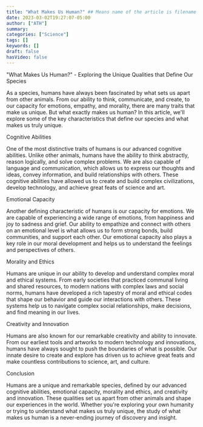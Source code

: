 ```yaml
---
title: "What Makes Us Human?" ## Means name of the article is filename
date: 2023-03-02T19:27:07-05:00
author: ["ATH"]
summary:
categories: ["Science"]
tags: []
keywords: []
draft: false
hasVideo: false
---
```

"What Makes Us Human?" - Exploring the Unique Qualities that Define Our Species

As a species, humans have always been fascinated by what sets us apart from other animals. From our ability to think, communicate, and create, to our capacity for emotions, empathy, and morality, there are many traits that make us unique. But what exactly makes us human? In this article, we'll explore some of the key characteristics that define our species and what makes us truly unique.

Cognitive Abilities

One of the most distinctive traits of humans is our advanced cognitive abilities. Unlike other animals, humans have the ability to think abstractly, reason logically, and solve complex problems. We are also capable of language and communication, which allows us to express our thoughts and ideas, convey information, and build relationships with others. These cognitive abilities have allowed us to create and build complex civilizations, develop technology, and achieve great feats of science and art.

Emotional Capacity

Another defining characteristic of humans is our capacity for emotions. We are capable of experiencing a wide range of emotions, from happiness and joy to sadness and grief. Our ability to empathize and connect with others on an emotional level is what allows us to form strong bonds, build communities, and support each other. Our emotional capacity also plays a key role in our moral development and helps us to understand the feelings and perspectives of others.

Morality and Ethics

Humans are unique in our ability to develop and understand complex moral and ethical systems. From early societies that practiced communal living and shared resources, to modern nations with complex laws and social norms, humans have developed a rich tapestry of moral and ethical codes that shape our behavior and guide our interactions with others. These systems help us to navigate complex social relationships, make decisions, and find meaning in our lives.

Creativity and Innovation

Humans are also known for our remarkable creativity and ability to innovate. From our earliest tools and artworks to modern technology and innovations, humans have always sought to push the boundaries of what is possible. Our innate desire to create and explore has driven us to achieve great feats and make countless contributions to science, art, and culture.

Conclusion

Humans are a unique and remarkable species, defined by our advanced cognitive abilities, emotional capacity, morality and ethics, and creativity and innovation. These qualities set us apart from other animals and shape our experiences in the world. Whether you're exploring your own humanity or trying to understand what makes us truly unique, the study of what makes us human is a never-ending journey of discovery and insight.

